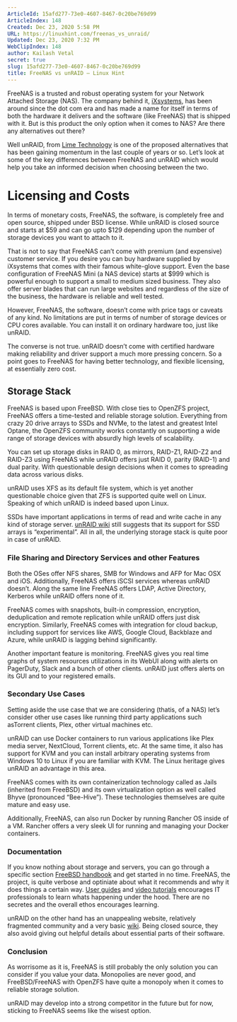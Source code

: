 ```yaml
---
ArticleId: 15afd277-73e0-4607-8467-0c20be769d99
ArticleIndex: 148
Created: Dec 23, 2020 5:58 PM
URL: https://linuxhint.com/freenas_vs_unraid/
Updated: Dec 23, 2020 7:32 PM
WebClipIndex: 148
author: Kailash Vetal
secret: true
slug: 15afd277-73e0-4607-8467-0c20be769d99
title: FreeNAS vs unRAID – Linux Hint
---
```

FreeNAS is a trusted and robust operating system for your Network Attached Storage (NAS). The company behind it, [iXsystems](https://www.ixsystems.com/), has been around since the dot com era and has made a name for itself in terms of both the hardware it delivers and the software (like FreeNAS) that is shipped with it. But is this product the only option when it comes to NAS? Are there any alternatives out there?

Well unRAID, from [Lime Technology](https://lime-technology.com/) is one of the proposed alternatives that has been gaining momentum in the last couple of years or so. Let’s look at some of the key differences between FreeNAS and unRAID which would help you take an informed decision when choosing between the two.

# Licensing and Costs

In terms of monetary costs, FreeNAS, the software, is completely free and open source, shipped under BSD license. While unRAID is closed source and starts at $59 and can go upto $129 depending upon the number of storage devices you want to attach to it.

That is not to say that FreeNAS can’t come with premium (and expensive) customer service. If you desire you can buy hardware supplied by iXsystems that comes with their famous white-glove support. Even the base configuration of FreeNAS Mini (a NAS device) starts at $999 which is powerful enough to support a small to medium sized business. They also offer server blades that can run large websites and regardless of the size of the business, the hardware is reliable and well tested.

However, FreeNAS, the software, doesn’t come with price tags or caveats of any kind. No limitations are put in terms of number of storage devices or CPU cores available. You can install it on ordinary hardware too, just like unRAID.

The converse is not true. unRAID doesn’t come with certified hardware making reliability and driver support a much more pressing concern. So a point goes to FreeNAS for having better technology, and flexible licensing, at essentially zero cost.

## Storage Stack

FreeNAS is based upon FreeBSD. With close ties to OpenZFS project, FreeNAS offers a time-tested and reliable storage solution. Everything from crazy 20 drive arrays to SSDs and NVMe, to the latest and greatest Intel Optane, the OpenZFS community works constantly on supporting a wide range of storage devices with absurdly high levels of scalability.

You can set up storage disks in RAID 0, as mirrors, RAID-Z1, RAID-Z2 and RAID-Z3 using FreeNAS while unRAID offers just RAID 0, parity (RAID-1) and dual parity. With questionable design decisions when it comes to spreading data across various disks.

unRAID uses XFS as its default file system, which is yet another questionable choice given that ZFS is supported quite well on Linux. Speaking of which unRAID is indeed based upon Linux.

SSDs have important applications in terms of read and write cache in any kind of storage server. [unRAID wiki](https://lime-technology.com/wiki/UnRAID_6/Storage_Management) still suggests that its support for SSD arrays is “experimental”. All in all, the underlying storage stack is quite poor in case of unRAID.

### File Sharing and Directory Services and other Features

Both the OSes offer NFS shares, SMB for Windows and AFP for Mac OSX and iOS. Additionally, FreeNAS offers iSCSI services whereas unRAID doesn’t. Along the same line FreeNAS offers LDAP, Active Directory, Kerberos while unRAID offers none of it.

FreeNAS comes with snapshots, built-in compression, encryption, deduplication and remote replication while unRAID offers just disk encryption. Similarly, FreeNAS comes with integration for cloud backup, including support for services like AWS, Google Cloud, Backblaze and Azure, while unRAID is lagging behind significantly.

Another important feature is monitoring. FreeNAS gives you real time graphs of system resources utilizations in its WebUI along with alerts on PagerDuty, Slack and a bunch of other clients. unRAID just offers alerts on its GUI and to your registered emails.

### Secondary Use Cases

Setting aside the use case that we are considering (thatis, of a NAS) let’s consider other use cases like running third party applications such asTorrent clients, Plex, other virtual machines etc.

unRAID can use Docker containers to run various applications like Plex media server, NextCloud, Torrent clients, etc. At the same time, it also has support for KVM and you can install arbitrary operating systems from Windows 10 to Linux if you are familiar with KVM. The Linux heritage gives unRAID an advantage in this area.

FreeNAS comes with its own containerization technology called as Jails (inherited from FreeBSD) and its own virtualization option as well called Bhyve (pronounced “Bee-Hive”). These technologies themselves are quite mature and easy use.

Additionally, FreeNAS, can also run Docker by running Rancher OS inside of a VM. Rancher offers a very sleek UI for running and managing your Docker containers.

### Documentation

If you know nothing about storage and servers, you can go through a specific section [FreeBSD handbook](https://www.freebsd.org/doc/en_US.ISO8859-1/books/handbook/index.html) and get started in no time. FreeNAS, the project, is quite verbose and optiniate about what it recommends and why it does things a certain way. [User guides](http://doc.freenas.org/11/freenas.html) and [video tutorials](https://www.ixsystems.com/ix-university/) encourages IT professionals to learn whats happening under the hood. There are no secretes and the overall ethos encourages learning.

unRAID on the other hand has an unappealing website, relatively fragmented community and a very basic [wiki](https://lime-technology.com/wiki/UnRAID_6/Storage_Management). Being closed source, they also avoid giving out helpful details about essential parts of their software.

### Conclusion

As worrisome as it is, FreeNAS is still probably the only solution you can consider if you value your data. Monopolies are never good, and FreeBSD/FreeNAS with OpenZFS have quite a monopoly when it comes to reliable storage solution.

unRAID may develop into a strong competitor in the future but for now, sticking to FreeNAS seems like the wisest option.
